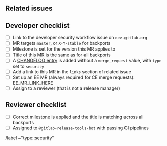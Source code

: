 <!--
# README first!
This MR should be created on `dev.gitlab.org`.

See [the general developer security release guidelines](https://gitlab.com/gitlab-org/release/docs/blob/master/general/security/developer.md).

This merge request _must not_ close the corresponding security issue _unless_ it
targets master.

When submitting a merge request for CE, a corresponding EE merge request is
always required. This makes it easier to merge security merge requests, as
manually merging CE into EE is no longer required.

-->
## Related issues

<!-- Mention the issue(s) this MR is related to -->

## Developer checklist

- [ ] Link to the developer security workflow issue on `dev.gitlab.org`
- [ ] MR targets `master`, or `X-Y-stable` for backports
- [ ] Milestone is set for the version this MR applies to
- [ ] Title of this MR is the same as for all backports
- [ ] A [CHANGELOG entry](https://docs.gitlab.com/ee/development/changelog.html) is added without a `merge_request` value, with `type` set to `security`
- [ ] Add a link to this MR in the `links` section of related issue
- [ ] Set up an EE MR (always required for CE merge requests): EE_MR_LINK_HERE
- [ ] Assign to a reviewer (that is not a release manager)

## Reviewer checklist

- [ ] Correct milestone is applied and the title is matching across all backports
- [ ] Assigned to `@gitlab-release-tools-bot` with passing CI pipelines

/label ~"type::security"
